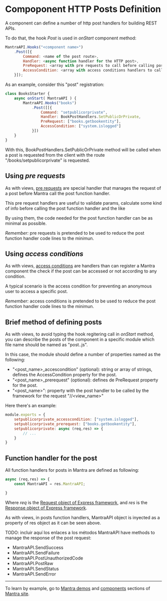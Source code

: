 # Compoponent HTTP Posts Definition

A component can define a number of http post handlers for building REST APIs.

To do that, the hook *Post* is used in *onStart* component method:

```js
MantraAPI.Hooks("<component name>")
    .Post([{
        Command: <name of the post route>,
        Handler: <async function handler for the HTTP post>,
        PreRequest: <array with pre requests to call before calling post handler>
        AccessCondition: <array with access conditions handlers to call before calling the post handler>
    }]);
```

As an example, consider this "post" registration:

```js
class BooksStarter {
    async onStart( MantraAPI ) {
        MantraAPI.Hooks("books")
            .Post([[{
                Command: "setpublicorprivate",
                Handler: BookPostHandlers.SetPublicOrPrivate,
                PreRequest: ["books.getbookentity"],
                AccessCondition: ["system.islogged"]
            }])
    }
}
```

With this, BookPostHandlers.SetPublicOrPrivate method will be called when a post is requested from the client with the route "/books/setpublicorprivate" is requested.

## Using *pre requests*
As with views, [pre requests](/docs/13-component-middlewares.md) are special handler that manages the request of a post before Mantra call the post function handler.

This pre request handlers are useful to validate params, calculate some kind of info before calling the post function handler and the like

By using them, the code needed for the post function handler can be as minimal as possible.

*Remember:* pre requests is pretended to be used to reduce the post function handler code lines to the minimun.

## Using *access conditions*
As with views, [access conditions](/docs/14-component-access-conditions.md) are handlers than can register a Mantra component the check if the post can be accessed or not according to any condition.

A typical scenario is the access condition for preventing an anonymous user to access a specific post.

*Remember:* access conditions is pretended to be used to reduce the post function handler code lines to the minimun.

## Brief method of defining posts

As with views, to avoid typing the hook regitering call in *onStart* method, you can describe the posts of the component in a specific module which file name should be named as "post.<component name>.js".

In this case, the module should define a number of properties named as the following:
* "<post_name>_accescondition" (optional): string or array of strings, defines the AccessCondition property for the post.
* "<post_name>_prerequest" (optional): defines de PreRequest property for the post.
* "<post_name>": property with the post handler to be called by the framework for the request "/<component name>/<view_name>"
  
Here there's an example:
```js
module.exports = {
    setpublicorprivate_accesscondition: ["system.islogged"],
    setpublicorprivate_prerequest: ["books.getbookentity"],
    setpublicorprivate: async (req,res) => {
        // ...
    } 
}
```

## Function handler for the post
All function handlers for posts in Mantra are defined as following:

```js
async (req,res) => {
    const MantraAPI = res.MantraAPI;

} 
```

Where *req* is the [Request object of Express framework](https://expressjs.com/en/4x/api.html#req), and *res* is the [Response object of Express framework](http://expressjs.com/en/4x/api.html#res).

As with views, in posts function handlers, MantraAPI object is inyected as a property of res object as it can be seen above.

TODO: incluir aquí los enlaces a los métodos
MantraAPI have methods to manage the response of the post request:
* MantraAPI.SendSuccess
* MantraAPI.SendFailure
* MantraAPI.PostUnauthorizedCode
* MantraAPI.PostRaw
* MantraAPI.SendStatus
* MantraAPI.SendError

***
To learn by example, go to [Mantra demos](https://www.mantrajs.com/mantrademos/showall) and [components](https://www.mantrajs.com/marketplacecomponent/components) sections of [Mantra site](https://www.mantrajs.com).